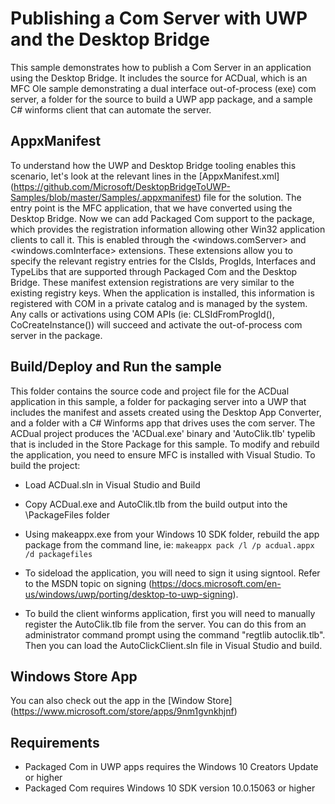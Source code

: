 # Publishing a Com Server with UWP and the Desktop Bridge

This sample demonstrates how to publish a Com Server in an application using the Desktop Bridge.  It includes the source for ACDual, which is an MFC Ole sample demonstrating a dual interface out-of-process (exe) com server, a folder for the source to build a UWP app package, and a sample C# winforms client that can automate the server.

AppxManifest
------------

To understand how the UWP and Desktop Bridge tooling enables this scenario, let's look at the relevant lines in the [AppxManifest.xml] (https://github.com/Microsoft/DesktopBridgeToUWP-Samples/blob/master/Samples/.appxmanifest) file for the solution. The entry point is the MFC application, that we have converted using the Desktop Bridge. Now we can add Packaged Com support to the package, which provides the registration information allowing other Win32 application clients to call it. This is enabled through the <windows.comServer> and <windows.comInterface> extensions.  These extensions allow you to specify the relevant registry entries for the ClsIds, ProgIds, Interfaces and TypeLibs that are supported through Packaged Com and the Desktop Bridge.  These manifest extension registrations are very similar to the existing registry keys.  When the application is installed, this information is  registered with COM in a private catalog and is managed by the system.  Any calls or activations using COM APIs (ie: CLSIdFromProgId(), CoCreateInstance()) will succeed and activate the out-of-process com server in the package.

Build/Deploy and Run the sample
-------------------------------

This folder contains the source code and project file for the ACDual application in this sample, a folder for packaging server into a UWP that includes the manifest and assets created using the Desktop App Converter, and a folder with a C# Winforms app that drives uses the com server.
The ACDual project produces the 'ACDual.exe' binary and 'AutoClik.tlb' typelib that is included in the Store Package for this sample.  To modify and rebuild the application, you need to ensure MFC is installed with Visual Studio.  To build the project:
 - Load ACDual.sln in Visual Studio and Build
 - Copy ACDual.exe and AutoClik.tlb from the build output into the \PackageFiles folder
 - Using makeappx.exe from your Windows 10 SDK folder, rebuild the app package from the command line, ie:
 `makeappx pack /l /p acdual.appx /d packagefiles`

- To sideload the application, you will need to sign it using signtool.  Refer to the MSDN topic on signing (https://docs.microsoft.com/en-us/windows/uwp/porting/desktop-to-uwp-signing).

- To build the client winforms application, first you will need to manually register the AutoClik.tlb file from the server.  You can do this from an administrator command prompt using the command "regtlib autoclik.tlb".  Then you can load the AutoClickClient.sln file in Visual Studio and build.

Windows Store App
-----------------
 You can also check out the app in the [Window Store] (https://www.microsoft.com/store/apps/9nm1gvnkhjnf)

Requirements
-----------------
- Packaged Com in UWP apps requires the Windows 10 Creators Update or higher
- Packaged Com requires Windows 10 SDK version 10.0.15063 or higher
